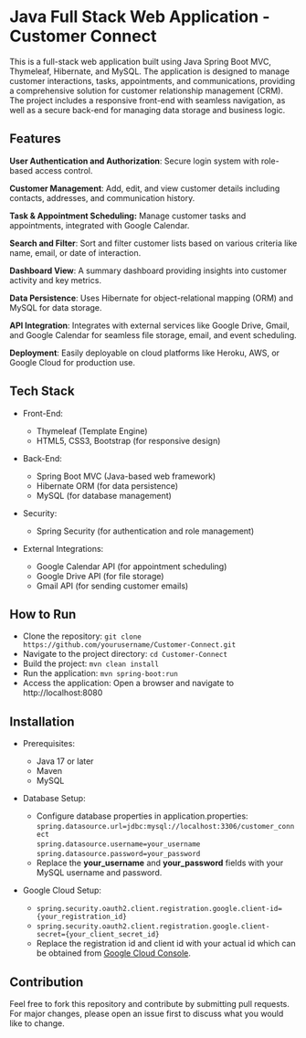# Java Full Stack Web Application - Customer Connect
This is a full-stack web application built using Java Spring Boot MVC, Thymeleaf, Hibernate, and MySQL. 
The application is designed to manage customer interactions, tasks, appointments, and communications, providing a comprehensive solution for customer relationship management (CRM).
The project includes a responsive front-end with seamless navigation, as well as a secure back-end for managing data storage and business logic.

## Features 
__User Authentication and Authorization__: Secure login system with role-based access control.  

__Customer Management__: Add, edit, and view customer details including contacts, addresses, and communication history.
 
__Task & Appointment Scheduling:__ Manage customer tasks and appointments, integrated with Google Calendar.  

__Search and Filter__: Sort and filter customer lists based on various criteria like name, email, or date of interaction.  

__Dashboard View__: A summary dashboard providing insights into customer activity and key metrics.  

__Data Persistence__: Uses Hibernate for object-relational mapping (ORM) and MySQL for data storage.  

__API Integration__: Integrates with external services like Google Drive, Gmail, and Google Calendar for seamless file storage, email, and event scheduling.
 
__Deployment__: Easily deployable on cloud platforms like Heroku, AWS, or Google Cloud for production use.  

## Tech Stack
- Front-End:
  - Thymeleaf (Template Engine)
  - HTML5, CSS3, Bootstrap (for responsive design)
  
- Back-End:
  - Spring Boot MVC (Java-based web framework)
  - Hibernate ORM (for data persistence)
  - MySQL (for database management)
    
- Security:
  - Spring Security (for authentication and role management)
    
- External Integrations:
  - Google Calendar API (for appointment scheduling)
  - Google Drive API (for file storage)
  - Gmail API (for sending customer emails)

## How to Run
- Clone the repository:
`git clone https://github.com/yourusername/Customer-Connect.git`
- Navigate to the project directory:
`cd Customer-Connect`
- Build the project:
`mvn clean install`
- Run the application:
`mvn spring-boot:run`
- Access the application: Open a browser and navigate to http://localhost:8080

## Installation
- Prerequisites:
  - Java 17 or later
  - Maven
  - MySQL
  
- Database Setup:
  - Configure database properties in application.properties:  
  `spring.datasource.url=jdbc:mysql://localhost:3306/customer_connect`  
  `spring.datasource.username=your_username`  
  `spring.datasource.password=your_password`   
  - Replace the __your_username__ and __your_password__ fields with your MySQL username and password.  

 - Google Cloud Setup:  
   - `spring.security.oauth2.client.registration.google.client-id={your_registration_id}`
   - `spring.security.oauth2.client.registration.google.client-secret={your_client_secret_id}`
   - Replace the registration id and client id with your actual id which can be obtained from [Google Cloud Console](https://console.cloud.google.com/apis/credentials/consent?project=watchful-bonus-434316-h4).

 ## Contribution
  Feel free to fork this repository and contribute by submitting pull requests. For major changes, please open an issue first to discuss what you would like to change.

